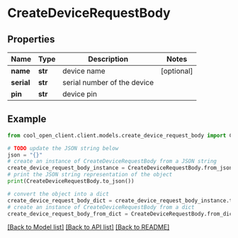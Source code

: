 # CreateDeviceRequestBody


## Properties

Name | Type | Description | Notes
------------ | ------------- | ------------- | -------------
**name** | **str** | device name | [optional] 
**serial** | **str** | serial number of the device | 
**pin** | **str** | device pin | 

## Example

```python
from cool_open_client.client.models.create_device_request_body import CreateDeviceRequestBody

# TODO update the JSON string below
json = "{}"
# create an instance of CreateDeviceRequestBody from a JSON string
create_device_request_body_instance = CreateDeviceRequestBody.from_json(json)
# print the JSON string representation of the object
print(CreateDeviceRequestBody.to_json())

# convert the object into a dict
create_device_request_body_dict = create_device_request_body_instance.to_dict()
# create an instance of CreateDeviceRequestBody from a dict
create_device_request_body_from_dict = CreateDeviceRequestBody.from_dict(create_device_request_body_dict)
```
[[Back to Model list]](../README.md#documentation-for-models) [[Back to API list]](../README.md#documentation-for-api-endpoints) [[Back to README]](../README.md)


